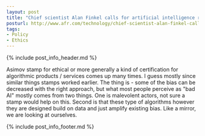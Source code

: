 ```yaml
---
layout: post
title: "Chief scientist Alan Finkel calls for artificial intelligence regulation"
posturl: http://www.afr.com/technology/chief-scientist-alan-finkel-calls-for-artificial-intelligence-regulation-20171113-gzkt17
tags:
- Policy
- Ethics
---
```


{% include post_info_header.md %}

Asimov stamp for ethical or more generally a kind of certification for algorithmic products / services comes up many times. I guess mostly since similar things stamps worked earlier. The thing is - some of the bias can be decreased with the right approach, but what most people perceive as "bad AI" mostly comes from two things. One is malevolent actors, not sure a stamp would help on this. Second is that these type of algorithms however they are designed build on data and just amplify existing bias. Like a mirror, we are looking at ourselves.

<!--more-->
{% include post_info_footer.md %}
